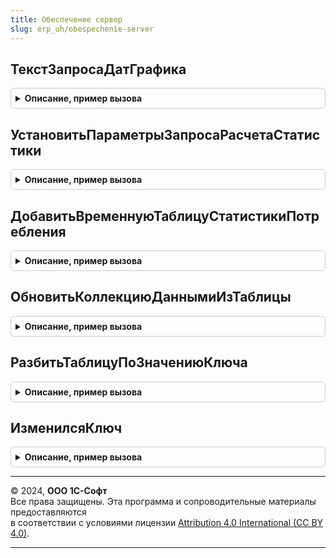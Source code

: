 ```yaml
---
title: Обеспечение сервер
slug: erp_uh/obespechenie-server
---
```



## ТекстЗапросаДатГрафика
<details style="margin: 1em 0; padding: 0.5em; border: 1px solid #ccc; border-radius: 6px;">

<summary style="font-weight: bold; cursor: pointer;">Описание, пример вызова</summary>

```bsl

// Возвращает текст запроса по датам графика
//
// Параметры:
//  Разделы      - Массив, Неопределено - разделы запроса.
//  ИскатьВперед - Булево               - если истина, то поиск вперед, иначе поиск назад.
//
// Возвращаемое значение:
//	Строка - текст запроса дат по календарю работы предприятия.
//
Функция ТекстЗапросаДатГрафика(Разделы = Неопределено, ИскатьВперед = Истина) Экспорт
```

Пример вызова
```bsl
Результат = ОбеспечениеСервер.ТекстЗапросаДатГрафика(Разделы, ИскатьВперед);
```
</details>

## УстановитьПараметрыЗапросаРасчетаСтатистики
<details style="margin: 1em 0; padding: 0.5em; border: 1px solid #ccc; border-radius: 6px;">

<summary style="font-weight: bold; cursor: pointer;">Описание, пример вызова</summary>

```bsl

// Дополняет запрос параметрами необходимыми для выполнения запроса расчета статистики потребления,
//
// Параметры:
//   Запрос - Запрос - запрос содержащий текст расчета статистики потребления
//   ПериодКлассификации - СтандартныйПериод - период за который требуется рассчитать статистику.
//
Процедура УстановитьПараметрыЗапросаРасчетаСтатистики(Запрос, ПериодКлассификации = Неопределено) Экспорт
```

Пример вызова
```bsl
ОбеспечениеСервер.УстановитьПараметрыЗапросаРасчетаСтатистики(Запрос, ПериодКлассификации);
```
</details>

## ДобавитьВременнуюТаблицуСтатистикиПотребления
<details style="margin: 1em 0; padding: 0.5em; border: 1px solid #ccc; border-radius: 6px;">

<summary style="font-weight: bold; cursor: pointer;">Описание, пример вызова</summary>

```bsl

// Возвращает временную таблицу со статистикой потребления (ВтСтатистикаПотребления).
//
// Параметры:
//  Запрос - Запрос - Запрос, содержащий параметры необходимые для расчета статистике. В этот же запрос добавляется результат расчета
//                    "ВтСтатистикаПотребления".
//  ИмяТаблицыТовары - Строка - Имя временной таблицы с товарами, по умолчанию: "ВтТовары".
//
Процедура ДобавитьВременнуюТаблицуСтатистикиПотребления(Запрос, ИмяТаблицыТовары) Экспорт
```

Пример вызова
```bsl
ОбеспечениеСервер.ДобавитьВременнуюТаблицуСтатистикиПотребления(Запрос, ИмяТаблицыТовары) 
```
</details>

## ОбновитьКоллекциюДаннымиИзТаблицы
<details style="margin: 1em 0; padding: 0.5em; border: 1px solid #ccc; border-radius: 6px;">

<summary style="font-weight: bold; cursor: pointer;">Описание, пример вызова</summary>

```bsl

// Объединяет данные из коллекции и таблицы и помещает их в коллекцию.
//
// Параметры:
//  Коллекция - ДанныеФормыКоллекция - Коллекция с данными отсортированная по полям ключа,
//  Таблица - ТаблицаЗначений - Содержит данные для дополнения коллекции, отсортированная по полям ключа,
//  СтрокаКлюча - Строка - Поля, по которым осуществляется поиск строки в коллекции,
//              для принятия решения об обновлении имеющейся строки коллекции либо добавлении новой,
//  Параметры - Структура - содержит параметры объединения.
//
Процедура ОбновитьКоллекциюДаннымиИзТаблицы(Коллекция, Таблица, СтрокаКлюча, Параметры = Неопределено) Экспорт
```

Пример вызова
```bsl
ОбеспечениеСервер.ОбновитьКоллекциюДаннымиИзТаблицы(Коллекция, Таблица, СтрокаКлюча, Параметры);
```
</details>

## РазбитьТаблицуПоЗначениюКлюча
<details style="margin: 1em 0; padding: 0.5em; border: 1px solid #ccc; border-radius: 6px;">

<summary style="font-weight: bold; cursor: pointer;">Описание, пример вызова</summary>

```bsl

// Предназначена для разбиения таблицы значений на несколько таблиц по комбинациям значений в ключевых полях таблицы.
//
// Параметры:
//   Таблица            - ТаблицаЗначений      - таблица, которую необходимо разбить на несколько таблиц.
//   ПоляКлюча          - Строка               - имена колонок таблицы, образующие ключ строки таблицы.
//   ПоляКлючаУдаляемые - Строка, Неопределено - имена колонок из состава ключа, которые необходимо удалить
//                                               из полученных в результате разбиения таблиц.
// Возвращаемое значение:
//  Массив из Структура:
//    * Ключ    - Структура       - структура, с полями, имена которых переданы в параметре "ПоляКлюча".
//                                  Содержит комбинацию значений полей, таблицы переданной параметром "Таблица".
//    * Таблица - ТаблицаЗначений - таблица, с полями совпадающими с полями таблицы переданной в параметре "Таблица",
//                                  не содержит полей, имена которых переданы в параметре "ПоляКлючаУдаляемые".
//                                  Содержит копию строк таблицы переданной параметром "Таблица", отобранных по
//                                  значениям полей, перечисленным в структуре "Ключ".
//
Функция РазбитьТаблицуПоЗначениюКлюча(Таблица, ПоляКлюча, ПоляКлючаУдаляемые = Неопределено) Экспорт
```

Пример вызова
```bsl
Результат = ОбеспечениеСервер.РазбитьТаблицуПоЗначениюКлюча(Таблица, ПоляКлюча, ПоляКлючаУдаляемые);
```
</details>

## ИзменилсяКлюч
<details style="margin: 1em 0; padding: 0.5em; border: 1px solid #ccc; border-radius: 6px;">

<summary style="font-weight: bold; cursor: pointer;">Описание, пример вызова</summary>

```bsl

// Проверяет ключ на изменение.
//
// Параметры:
//   Ключ              - Структура                                                     - содержит ранее установленные
//                                                                                       значения ключа.
//   ПроверяемаяСтрока - ДанныеФормыЭлементКоллекции, СтрокаТаблицыЗначений, Структура - данные содержащие текущие
//                                                                                       значения ключа.
//
// Возвращаемое значение:
//   Булево - признак, что ключ изменился.
//
Функция ИзменилсяКлюч(Ключ, ПроверяемаяСтрока) Экспорт
```

Пример вызова
```bsl
Результат = ОбеспечениеСервер.ИзменилсяКлюч(Ключ, ПроверяемаяСтрока) 
```
</details>

---

© 2024, **ООО 1С-Софт**  
Все права защищены. Эта программа и сопроводительные материалы предоставляются  
в соответствии с условиями лицензии [Attribution 4.0 International (CC BY 4.0)](https://creativecommons.org/licenses/by/4.0/legalcode).

---
